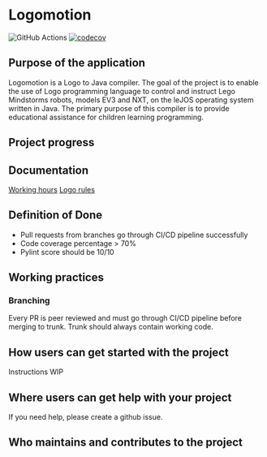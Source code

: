 # Logomotion

![GitHub Actions](https://github.com/logo-to-lego/logomotion/actions/workflows/main.yml/badge.svg)
[![codecov](https://codecov.io/gh/logo-to-lego/logomotion/branch/main/graph/badge.svg?token=UTNJ6PS64G)](https://codecov.io/gh/logo-to-lego/logomotion)

## Purpose of the application
Logomotion is a Logo to Java compiler. The goal of the project is to enable the use of Logo programming language to control and instruct Lego Mindstorms robots, models EV3 and NXT, on the leJOS operating system written in Java. The primary purpose of this compiler is to provide educational assistance for children learning programming.

## Project progress

## Documentation

[Working hours](https://docs.google.com/spreadsheets/d/12jyUsrNQjnxRyR_zxs0hcPKDV8_77uyjEEaTHGnhgDI)
[Logo rules](https://github.com/logo-to-lego/logomotion/tree/main/documentation/logo.md)

## Definition of Done

* Pull requests from branches go through CI/CD pipeline successfully
* Code coverage percentage > 70%
* Pylint score should be 10/10


## Working practices

### Branching

Every PR is peer reviewed and must go through CI/CD pipeline before merging to trunk. Trunk should always contain working code.

## How users can get started with the project

Instructions WIP

## Where users can get help with your project
If you need help, please create a github issue.

## Who maintains and contributes to the project

